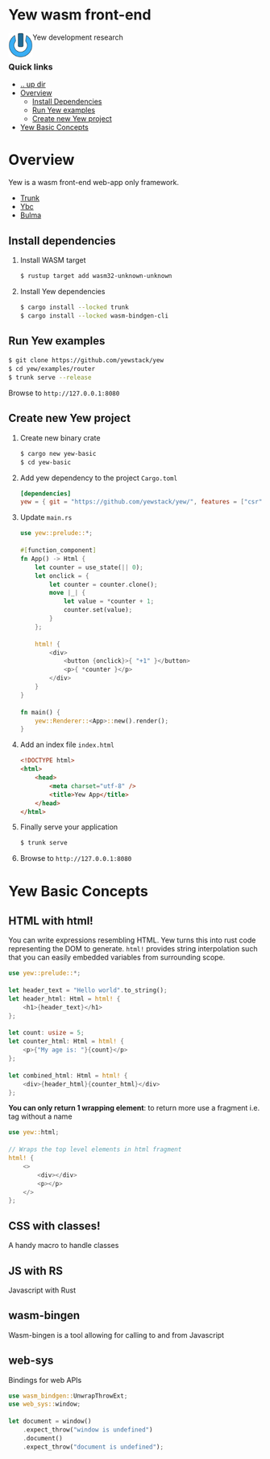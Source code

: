 Yew wasm front-end
====================================================================================================
<img align="left" width="48" height="48" src="../../../art/logo_256x256.png">
Yew development research
<br><br>

### Quick links
* [.. up dir](..)
* [Overview](#overview)
  * [Install Dependencies](#install-dependencies)
  * [Run Yew examples](#run-yew-examples)
  * [Create new Yew project](#create-new-yew-project)
* [Yew Basic Concepts](#yew-basic-concepts)

# Overview
Yew is a wasm front-end web-app only framework.

* [Trunk](https://trunkrs.dev/)
* [Ybc](https://github.com/thedodd/ybc)
* [Bulma](https://bulma.io/)

## Install dependencies
1. Install WASM target
   ```bash
   $ rustup target add wasm32-unknown-unknown
   ```
2. Install Yew dependencies
   ```bash
   $ cargo install --locked trunk
   $ cargo install --locked wasm-bindgen-cli
   ```

## Run Yew examples
```bash
$ git clone https://github.com/yewstack/yew
$ cd yew/examples/router
$ trunk serve --release 
```

Browse to `http://127.0.0.1:8080`

## Create new Yew project
1. Create new binary crate
   ```bash
   $ cargo new yew-basic
   $ cd yew-basic
   ```
2. Add yew dependency to the project `Cargo.toml`
   ```toml
   [dependencies]
   yew = { git = "https://github.com/yewstack/yew/", features = ["csr"] }
   ```
3. Update `main.rs`
   ```rust
   use yew::prelude::*;
   
   #[function_component]
   fn App() -> Html {
       let counter = use_state(|| 0);
       let onclick = {
           let counter = counter.clone();
           move |_| {
               let value = *counter + 1;
               counter.set(value);
           }
       };
   
       html! {
           <div>
               <button {onclick}>{ "+1" }</button>
               <p>{ *counter }</p>
           </div>
       }
   }
   
   fn main() {
       yew::Renderer::<App>::new().render();
   }
   ```
4. Add an index file `index.html`
   ```html
   <!DOCTYPE html>
   <html>
       <head>
           <meta charset="utf-8" />
           <title>Yew App</title>
       </head>
   </html>
   ```
5. Finally serve your application
   ```bash
   $ trunk serve
   ```
6. Browse to `http://127.0.0.1:8080`

# Yew Basic Concepts

## HTML with html!
You can write expressions resembling HTML. Yew turns this into rust code representing the DOM to 
generate. `html!` provides string interpolation such that you can easily embedded variables from 
surrounding scope.
```rust
use yew::prelude::*;

let header_text = "Hello world".to_string();
let header_html: Html = html! {
    <h1>{header_text}</h1>
};

let count: usize = 5;
let counter_html: Html = html! {
    <p>{"My age is: "}{count}</p>
};

let combined_html: Html = html! {
    <div>{header_html}{counter_html}</div>
};
```

**You can only return 1 wrapping element**: to return more use a fragment i.e. tag without a name
```rust
use yew::html;

// Wraps the top level elements in html fragment
html! {
    <>
        <div></div>
        <p></p>
    </>
};
```

## CSS with classes!
A handy macro to handle classes

## JS with RS
Javascript with Rust

## wasm-bingen
Wasm-bingen is a tool allowing for calling to and from Javascript

## web-sys
Bindings for web APIs

```rust
use wasm_bindgen::UnwrapThrowExt;
use web_sys::window;

let document = window()
    .expect_throw("window is undefined")
    .document()
    .expect_throw("document is undefined");
```

<!-- 
vim: ts=2:sw=2:sts=2
-->
